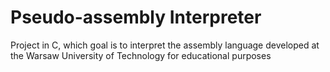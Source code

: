 # Pseudo-assembly Interpreter
 Project in C, which goal is to interpret the assembly language developed at the Warsaw University of Technology for educational purposes
